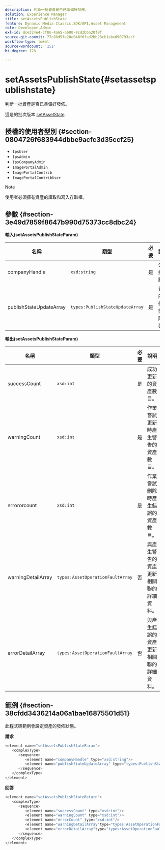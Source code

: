 ```yaml
---
description: 判斷一批資產是否已準備好發佈。
solution: Experience Manager
title: setAssetsPublishState
feature: Dynamic Media Classic,SDK/API,Asset Management
role: Developer,Admin
exl-id: dce324e4-cf86-4a65-ab00-8cd2bba20f8f
source-git-commit: 77c88d5fe20e048f6fad2bb23cb1abe090793acf
workflow-type: tm+mt
source-wordcount: '151'
ht-degree: 12%

---
```


# setAssetsPublishState{#setassetspublishstate}

判斷一批資產是否已準備好發佈。

這是的批次版本 [setAssetState](../../../operations/c-operations-intro/c-methods/r-set-asset-publish-state.md#reference-9efc2eeea42348e0b1d5f3d1005c6563).

## 授權的使用者型別 {#section-0804726f683944dbbe9acfc3d35ccf25}

* `IpsUser`
* `IpsAdmin`
* `IpsCompanyAdmin`
* `ImagePortalAdmin`
* `ImagePortalContrib`
* `ImagePortalContribUser`

>[!NOTE]
>
>使用者必須擁有資產的讀取和寫入存取權。

## 參數 {#section-3e49d7859f8647b990d75373cc8dbc24}

**輸入(setAssetsPublishStateParam)**

| 名稱 | 類型 | 必要 | 說明 |
|---|---|---|---|
| companyHandle | `xsd:string` | 是 | 公司控點。 |
| publishStateUpdateArray | `types:PublishStateUpdateArray` | 是 | 資產的發佈狀態值陣列。 |

**輸出(setAssetsPublishStateParam)**

| 名稱 | 類型 | 必要 | 說明 |
|---|---|---|---|
| successCount | `xsd:int` | 是 | 成功更新的資產數目。 |
| warningCount | `xsd:int` | 是 | 作業嘗試更新時產生警告的資產數目。 |
| errororcount | `xsd:int` | 是 | 作業嘗試刪除時產生錯誤的資產數目。 |
| warningDetailArray | `types:AssetOperationFaultArray` | 否 | 與產生警告的資產更新相關聯的詳細資料。 |
| errorDetailArray | `types:AssetOperationFaultArray` | 否 | 與產生錯誤的資產更新相關聯的詳細資料。 |

## 範例 {#section-38cfdd3436214a06a1bae16875501d51}

此程式碼範例會設定資產的發佈狀態。

**請求**

```java
<element name="setAssetsPublishStateParam">
   <complexType>
      <sequence>
         <element name="companyHandle" type="xsd:string"/>
         <element name="publishStateUpdateArray" type="types:PublishStateUpdateArray"/>
      </sequence>
   </complexType>
</element>
```

**回答**

```java
<element name="setAssetsPublishStateReturn">
   <complexType>
      <sequence>
         <element name="successCount" type="xsd:int"/>
         <element name="warningCount" type="xsd:int"/>
         <element name="errorCount" type="xsd:int"/>
         <element name="warningDetailArray"type="types:AssetOperationFaultArray" minOccurs="0"/>
         <element name="errorDetailArray"type="types:AssetOperationFaultArray" minOccurs="0"/>
      </sequence>
   </complexType>
</element>
```
